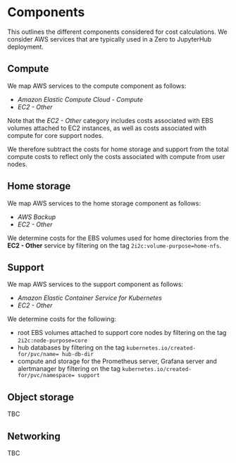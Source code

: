 # Components

This outlines the different components considered for cost calculations. We consider AWS services that are typically used in a Zero to JupyterHub deployment.

## Compute

We map AWS services to the compute component as follows:

- *Amazon Elastic Compute Cloud - Compute*
- *EC2 - Other*

Note that the *EC2 - Other* category includes costs associated with EBS volumes attached to EC2 instances, as well as costs associated with compute for core support nodes.

We therefore subtract the costs for home storage and support from the total compute costs to reflect only the costs associated with compute from user nodes.

## Home storage

We map AWS services to the home storage component as follows:

- *AWS Backup*
- *EC2 - Other*

We determine costs for the EBS volumes used for home directories from the **EC2 - Other** service by filtering on the tag `2i2c:volume-purpose=home-nfs`.

## Support

We map AWS services to the support component as follows:

- *Amazon Elastic Container Service for Kubernetes*
- *EC2 - Other*

We determine costs for the following:

- root EBS volumes attached to support core nodes by filtering on the tag `2i2c:node-purpose=core`
- hub databases by filtering on the tag `kubernetes.io/created-for/pvc/name= hub-db-dir`
- compute and storage for the Prometheus server, Grafana server and alertmanager by filtering on the tag `kubernetes.io/created-for/pvc/namespace= support`

## Object storage

TBC

## Networking

TBC